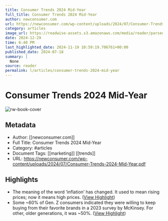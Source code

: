 ```yaml
---
title: Consumer Trends 2024 Mid-Year
full_title: Consumer Trends 2024 Mid-Year
author: newconsumer.com
url: https://newconsumer.com/wp-content/uploads/2024/07/Consumer-Trends-2024-Mid-Year.pdf
category: articles
image_url: https://readwise-assets.s3.amazonaws.com/media/reader/parsed_document_assets/195881974/djQN_brlVHMPPrc_kEmCP2w5QLQr9YHBJ0HkDT7b5hY-cove_89UcwbK.png
date: 2024-12-29
time: 6:40 PM
last_highlighted_date: 2024-11-19 10:59:19.706761+00:00
published_date: 2024-07-18
summary: |
  None
source: reader
permalink: l/articles/consumer-trends-2024-mid-year
---
```

# Consumer Trends 2024 Mid-Year

![rw-book-cover](https://readwise-assets.s3.amazonaws.com/media/reader/parsed_document_assets/195881974/djQN_brlVHMPPrc_kEmCP2w5QLQr9YHBJ0HkDT7b5hY-cove_89UcwbK.png)

## Metadata
- Author: [[newconsumer.com]]
- Full Title: Consumer Trends 2024 Mid-Year
- Category: #articles
- Document Tags: [[marketing]] [[trends]] 
- URL: https://newconsumer.com/wp-content/uploads/2024/07/Consumer-Trends-2024-Mid-Year.pdf

## Highlights
- The meaning of the word ‘inflation’ has changed. It used to mean rising prices; now it means high prices. ([View Highlight](https://read.readwise.io/read/01jd2135wvj9m6t31xxag24rr1))
- Some ~60% of Gen. Z consumers indicated they were willing to keep buying from their favorite brands in a 2023 survey by McKinsey.
  For other, older generations, it was ~50%. ([View Highlight](https://read.readwise.io/read/01jd217a9mdcj9mwf3v8j6scxa))


